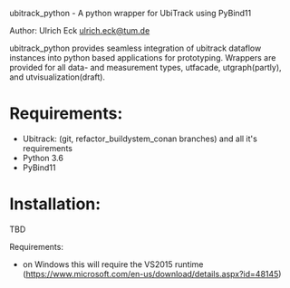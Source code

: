 ubitrack_python - A python wrapper for UbiTrack using PyBind11

Author: Ulrich Eck <ulrich.eck@tum.de>

ubitrack_python provides seamless integration of ubitrack dataflow instances into python based applications for prototyping.
Wrappers are provided for all data- and measurement types, utfacade, utgraph(partly), and utvisualization(draft).

Requirements:
=============

- Ubitrack: (git, refactor_buildystem_conan branches) and all it's requirements
- Python 3.6
- PyBind11


Installation:
=============

TBD

Requirements:
- on Windows this will require the VS2015 runtime (https://www.microsoft.com/en-us/download/details.aspx?id=48145)